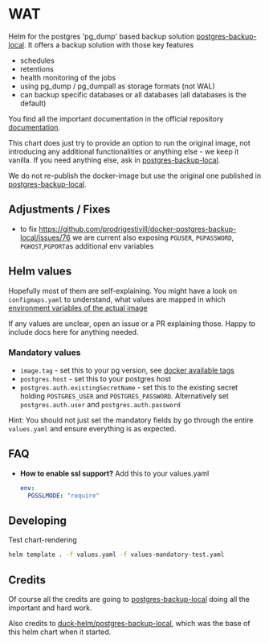 # WAT

Helm for the postgres 'pg_dump' based backup solution [postgres-backup-local](https://github.com/prodrigestivill/docker-postgres-backup-local).
It offers a backup solution with those key features

- schedules
- retentions
- health monitoring of the jobs
- using pg_dump / pg_dumpall as storage formats (not WAL)
- can backup specific databases or all databases (all databases is the default)

You find all the important documentation in the official repository [documentation](https://github.com/prodrigestivill/docker-postgres-backup-local).

This chart does just try to provide an option to run the original image, not introducing any additional functionalities 
or anything else - we keep it vanilla. If you need anything else, ask in [postgres-backup-local](https://github.com/prodrigestivill/docker-postgres-backup-local).

We do not re-publish the docker-image but use the original one published in [postgres-backup-local](https://github.com/prodrigestivill/docker-postgres-backup-local).

## Adjustments / Fixes

- to fix https://github.com/prodrigestivill/docker-postgres-backup-local/issues/76 we are current also exposing `PGUSER`,  `PGPASSWORD`, `PGHOST`,`PGPORT`as additional env variables

## Helm values

Hopefully most of them are self-explaining. You might have a look on `configmaps.yaml` to understand, what values
are mapped in which [environment variables of the actual image](https://github.com/prodrigestivill/docker-postgres-backup-local#environment-variables=)

If any values are unclear, open an issue or a PR explaining those. Happy to include docs here for anything needed.

### Mandatory values

- `image.tag` - set this to your pg version, see [docker available tags](https://hub.docker.com/r/prodrigestivill/postgres-backup-local/tags)
- `postgres.host` - set this to your postgres host
- `postgres.auth.existingSecretName` - set this to the existing secret holding `POSTGRES_USER` and `POSTGRES_PASSWORD`. Alternatively set `postgres.auth.user` and `postgres.auth.password`

Hint: You should not just set the mandatory fields by go through the entire `values.yaml` and ensure everything is 
as expected.

## FAQ

- **How to enable ssl support?** Add this to your values.yaml
  ```yaml
  env:
    PGSSLMODE: "require"
  ```

## Developing

Test chart-rendering

```bash
helm template . -f values.yaml -f values-mandatory-test.yaml
```

## Credits

Of course all the credits are going to [postgres-backup-local](https://github.com/prodrigestivill/docker-postgres-backup-local) doing all the important and hard work.

Also credits to [duck-helm/postgres-backup-local](https://artifacthub.io/packages/helm/duck-helm/postgres-backup-local), which was the base of this helm chart when it started.
